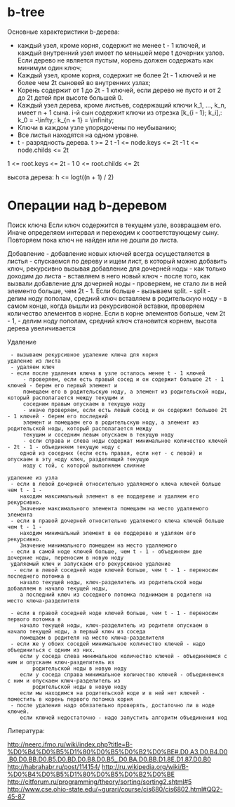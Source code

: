 b-tree
======

Основные характеристики b-дерева:
 - каждый узел, кроме корня, содержит не менее t - 1 ключей, и каждый внутренний узел имеет по меньшей мере t дочерних узлов. Если дерево не является пустым, корень должен содержать как минимум один ключ;
 - Каждый узел, кроме корня, содержит не более 2t - 1 ключей и не более чем 2t сыновей во внутренних узлах;
 - Корень содержит от 1 до 2t - 1 ключей, если дерево не пусто и от 2 до 2t детей при высоте большей 0.
 - Каждый узел дерева, кроме листьев, содержащий ключи k_1, ..., k_n, имеет n + 1 сына. i-й сын содержит ключи из отрезка [k_{i - 1}; k_i],\:  k_0 = -\infty,\: k_{n + 1} = \infinity;
 - Ключи в каждом узле упорядочены по неубыванию;
 - Все листья находятся на одном уровне.
 - t - разрядность дерева. 
t >= 2
t -1 <= node.keys <= 2t -1
t <= node.childs <= 2t

1 <= root.keys <= 2t - 1
0 <= root.childs <= 2t

высота дерева:
h <= logt((n + 1) / 2)



Операции над b-деревом
======

Поиск ключа
	Если ключ содержится в текущем узле, возвращаем его. Иначе определяем интервал и переходим к 
		соответствующему сыну. Повторяем пока ключ не найден или не дошли до листа.

Добавление
	 - добавление новых ключей всегда осуществляется в листья
	 - спускаемся по дереву и ищем лист, в который можно добавить ключ, рекурсивно вызывая добавление для 
		дочерней ноды
	 - как только доходим до листа - вставляем в него новый ключ
	 - после того, как вызвали добавление для дочерней ноды - проверяем, не стало ли в ней элементо больше, 
	 	чем 2t - 1. Если больше - вызываем split.
	 - split - делим ноду пополам, средний ключ вставляем в родительскую ноду
	 - в самом конце, когда вышли из рекурсивоной вставки, проверяем количество элементов в корне. Если в корне 
		элементов больше, чем 2t - 1, - делим ноду пополам, средний ключ становится корнем, высота дерева 
		увеличивается
	
	
Удаление
	
	 - вызываем рекурсивное удаление ключа для корня
	удаление из листа
	 - удаляем ключ
	 - если после удаления ключа в узле осталось менее t - 1 ключей 
		 - проверяем, если есть правый сосед и он содержит большое 2t - 1 ключей - берем его первый элемент и 
		 помещаем его в родительскую ноду, а элемент из родительской ноды, который располагается между текущим и 
		 соседним правым опускаем в текущую ноду
		 - иначе проверяем, если есть левый сосед и он содержит большое 2t - 1 ключей - берем его последний 
		 элемент и помещаем его в родительскую ноду, а элемент из родительской ноды, который располагается между 
		 текущим и соседним левым опускаем в текущую ноду
		 - если справа и слева ноды содержат минимальное количество ключей - 2t - 1 - объединяем текущую ноду с 
		одной из соседних (если есть правая, если нет - с левой) и опускаем в эту ноду ключ, разделяющий текущую 
		 ноду с той, с которой выполняем слияние
		
	удаление из узла
	 - если в левой дочерней относительно удаляемого ключа ключей больше чем t - 1 -
		находим максимальный элемент в ее поддереве и удаляем его рекурсивно.
		Значение максимального элемента помещаем на место удаляемого элемента
	 - если в правой дочерней относительно удаляемого ключа ключей больше чем t - 1 - 
		находим минимальный элемент в ее поддереве и удаляем его рекурсивно.
		Значение минимального помещаем на место удаляемого
	 - если в самой ноде ключей больше, чем t - 1 - объединяем две дочерние ноды, переносим в новую ноду
	 удаляемый ключ и запускаем его рекурсивное удаление
	  - если в левой соседней ноде ключей больше, чем t - 1 - переносим последнего потомка в 
		начало текущей ноды, ключ-разделитель из родительской ноды добавляем в начало текущей ноды,
		а последний ключ из соседнего потомка поднимаем в родителя на место ключа-разделителя
		
	 - если в правой соседней ноде ключей больше, чем t - 1 - переносим первого потомка в 
		начало текущей ноды, ключ-разделитель из родителя опускаем в начало текущей ноды, а первый ключ из соседа
		помещаем в родителя на место ключа-разделителя
	 - если же у обоих соседей минимальное количество ключей - надо объединиться с одним из них.
		если у соседа слева минимальное количество ключей - объединяемся с ним и опускаем ключ-разделитель из
			родительской ноды в новую ноду
		если у соседа справа минимальное количество ключей - объединяемся с ним и опускаем ключ-разделитель из
			родительской ноды в новую ноду
		если мы находимся на родительской ноде и в ней нет ключей - поместить в корень первого потомка корня
	 - после удаления надо обязательно проверять, достаточно ли в ноде ключей.
		если ключей недостаточно - надо запустить алгоритм объединения нод


Литература:

http://neerc.ifmo.ru/wiki/index.php?title=B-%D0%B4%D0%B5%D1%80%D0%B5%D0%B2%D0%BE#.D0.A3.D0.B4.D0.B0.D0.BB.D0.B5.D0.BD.D0.B8.D0.B5_.D0.BA.D0.BB.D1.8E.D1.87.D0.B0
http://habrahabr.ru/post/114154/
http://ru.wikipedia.org/wiki/B-%D0%B4%D0%B5%D1%80%D0%B5%D0%B2%D0%BE
http://citforum.ru/programming/theory/sorting/sorting2.shtml#5
http://www.cse.ohio-state.edu/~gurari/course/cis680/cis6802.html#QQ2-45-87
